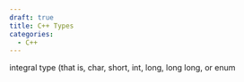 ```yaml
---
draft: true
title: C++ Types
categories:
  - C++
---
```

integral type (that is, char, short, int, long, long long, or enum